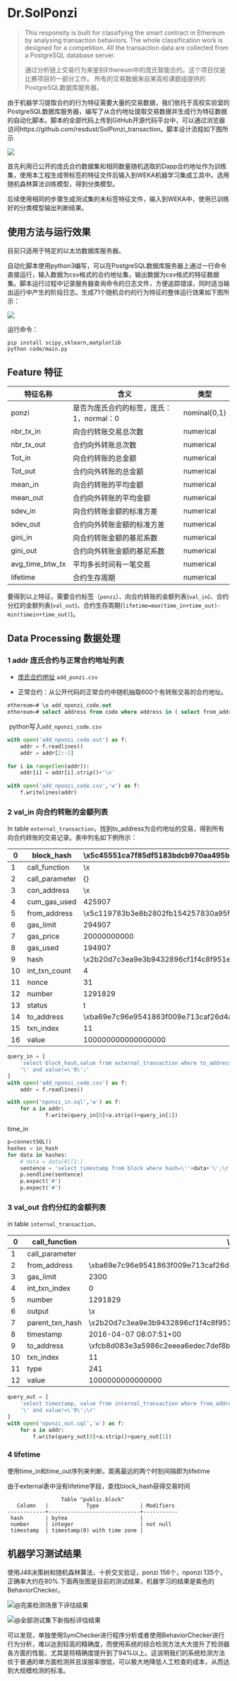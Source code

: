 # Dr.SolPonzi

> This responsity is built for classifying the smart contract in Ethereum by analysing transaction behaviors. The whole classification work is designed for a competition.
> All the transaction data are collected from a PostgreSQL database server. 
>
> 通过分析链上交易行为来鉴别Ethereum中的庞氏智能合约。这个项目仅是比赛项目的一部分工作。
> 所有的交易数据来自某高校课题组提供的PostgreSQL数据库服务器。

由于机器学习提取合约的行为特征需要大量的交易数据，我们依托于高校实验室的PostgreSQL数据库服务器，编写了从合约地址提取交易数据并生成行为特征数据的自动化脚本。脚本的全部代码上传到GitHub开源代码平台中，可以通过浏览器访问https://github.com/resdust/SolPonzi_transaction。脚本设计流程如下图所示

![](F:\worktask\信安作品赛\SolPonzi_transaction\数据收集流程.png)

首先利用已公开的庞氏合约数据集和相同数量随机选取的Dapp合约地址作为训练集，使用本工程生成带标签的特征文件后输入到WEKA机器学习集成工具中。选用随机森林算法训练模型，得到分类模型。

后续使用相同的步骤生成测试集的未标签特征文件，输入到WEKA中，使用已训练好的分类模型输出判断结果。

## 使用方法与运行效果

目前只适用于特定的以太坊数据库服务器。

自动化脚本使用python3编写，可以在PostgreSQL数据库服务器上通过一行命令直接运行，输入数据为csv格式的合约地址集，输出数据为csv格式的特征数据集。脚本运行过程中记录服务器查询命令的日志文件，方便追踪错误，同时适当输出运行中产生的阶段日志。生成71个随机合约的行为特征的整体运行效果如下图所示：

![](F:\worktask\信安作品赛\SolPonzi_transaction\自动化查询工具运行效果.png)

运行命令：

```shell
pip install scipy,sklearn,matplotlib
python code/main.py
```

## Feature 特征

| 特征名称        | 含义                                     | 类型         |
| --------------- | ---------------------------------------- | ------------ |
| ponzi           | 是否为庞氏合约的标签，庞氏：1，normal：0 | nominal{0,1} |
| nbr_tx_in       | 向合约转账交易总次数                     | numerical    |
| nbr_tx_out      | 合约向外转账总次数                       | numerical    |
| Tot_in          | 向合约转账的总金额                       | numerical    |
| Tot_out         | 合约向外转账的总金额                     | numerical    |
| mean_in         | 向合约转账的平均金额                     | numerical    |
| mean_out        | 合约向外转账的平均金额                   | numerical    |
| sdev_in         | 向合约转账金额的标准方差                 | numerical    |
| sdev_out        | 合约向外转账金额的标准方差               | numerical    |
| gini_in         | 向合约转账金额的基尼系数                 | numerical    |
| gini_out        | 合约向外转账金额的基尼系数               | numerical    |
| avg_time_btw_tx | 平均多长时间有一笔交易                   | numerical    |
| lifetime        | 合约生存周期                             | numerical    |

要得到以上特征，需要合约标签（`ponzi`）、向合约转账的金额列表(`val_in`)、合约分红的金额列表(`val_out`)、合约生存周期(`lifetime=max(time_in+time_out)-min(timein+time_out)`)。

## Data Processing 数据处理

### 1 addr 庞氏合约与正常合约地址列表

- [庞氏合约地址](https://github.com/blockchain-unica/ethereum-ponzi/blob/master/ponzi-addresses.csv) `add_ponzi.csv`

- 正常合约：从公开代码的正常合约中随机抽取600个有转账交易的合约地址。

```sql
ethereum=# \o add_nponzi_code.out
ethereum=# select address from code where address in ( select from_address from internal_transaction order by random() limit 1000) limit 600;
```

​		python写入`add_nponzi_code.csv`

```python
with open('add_nponzi_code.out') as f:
	addr = f.readlines()
	addr = addr[2:-2]
    
for i in range(len(addr)):
    addr[i] = addr[i].strip()+'\n'
    
with open('add_nponzi_code.csv','w') as f:
    f.writelines(addr)
```

### 2 val_in 向合约转账的金额列表

In table `external_transaction`，找到to_address为合约地址的交易，得到所有向合约转账的交易记录。表中列名如下例所示：

| 0    | block_hash     | \x5c45551ca7f85df5183bdcb970aa495bb092c50d109772e1243caa0521f838b9 |      |      |
| ---- | -------------- | ------------------------------------------------------------ | ---- | ---- |
| 1    | call_function  | \x                                                           |      |      |
| 2    | call_parameter | {}                                                           |      |      |
| 3    | con_address    | \x                                                           |      |      |
| 4    | cum_gas_used   | 425907                                                       |      |      |
| 5    | from_address   | \x5c119783b3e8b2802fb154257830a95f0efd5c26                   |      |      |
| 6    | gas_limit      | 294907                                                       |      |      |
| 7    | gas_price      | 20000000000                                                  |      |      |
| 8    | gas_used       | 194907                                                       |      |      |
| 9    | hash           | \x2b20d7c3ea9e3b9432896cf1f4c8f951e534ece482ea009401994e3f50119a58 |      |      |
| 10   | int_txn_count  | 4                                                            |      |      |
| 11   | nonce          | 31                                                           |      |      |
| 12   | number         | 1291829                                                      |      |      |
| 13   | status         | t                                                            |      |      |
| 14   | to_address     | \xba69e7c96e9541863f009e713caf26d4ad2241a0                   |      |      |
| 15   | txn_index      | 11                                                           |      |      |
| 16   | value          | 100000000000000000                                           |      |      |

```python
query_in = [
    'select block_hash,value from external_transaction where to_address=\'',
    '\' and value!=\'0\';'
]
with open('add_nponzi_code.csv') as f:
	addr = f.readlines()

with open('nponzi_in.sql','w') as f:
    for a in addr:
            f.write(query_in[0]+a.strip()+query_in[1])
```

time_in

```python
p=connectSQL()
hashes = in_hash
for data in hashes:
    # data = data[0][1:]
    sentence = 'select timestamp from block where hash=\''+data+'\';\r'
    p.sendline(sentence)
    p.expect('#')
    p.expect('#')

```

### 3 val_out 合约分红的金额列表

in table `internal_transaction`、

| 0    | call_function   | \x                                                           |
| ---- | --------------- | ------------------------------------------------------------ |
| 1    | call_parameter  |                                                              |
| 2    | from_address    | \xba69e7c96e9541863f009e713caf26d4ad2241a0                   |
| 3    | gas_limit       | 2300                                                         |
| 4    | int_txn_index   | 0                                                            |
| 5    | number          | 1291829                                                      |
| 6    | output          | \x                                                           |
| 7    | parent_txn_hash | \x2b20d7c3ea9e3b9432896cf1f4c8f951e534ece482ea009401994e3f50119a58 |
| 8    | timestamp       | 2016-04-07 08:07:51+00                                       |
| 9    | to_address      | \xfcb8d083e3a5986c2eeea6edec7def8b7a4cbbae                   |
| 10   | txn_index       | 11                                                           |
| 11   | type            | 241                                                          |
| 12   | value           | 1000000000000000                                             |

```python
query_out = [
    'select timestamp, value from internal_transaction where from_address=\'\\',
    '\' and value!=\'0\';\r'
]
with open('nponzi_out.sql','w') as f:
    for a in addr:
        f.write(query_out[0]+a.strip()+query_out[1])
```

### 4 lifetime

使用time_in和time_out序列来判断，距离最远的两个时刻间隔即为lifetime

由于external表中没有lifetime字段，查找block_hash获得交易时间

```
                 Table "public.block"
   Column   |            Type             | Modifiers 
------------+-----------------------------+-----------
 hash       | bytea                       | 
 number     | integer                     | not null
 timestamp  | timestamp(0) with time zone | 

```

## 机器学习测试结果

使用J48决策树和随机森林算法，十折交叉验证，ponzi 156个，nponzi 135个，正确率大约在80%.下面两张图是目前的测试结果，机器学习的结果是紫色的BehaviorChecker。

![@完美检测场景下评估结果](F:\worktask\信安作品赛\SolPonzi_transaction\metrics-1-1.png)

![@全部测试集下新指标评估结果](F:\worktask\信安作品赛\SolPonzi_transaction\新指标-1-1.png)



可以发现，单独使用SymChecker进行程序分析或者使用BehaviorChecker进行行为分析，难以达到较高的精确度，而使用系统的综合检测方法大大提升了检测器各方面的性能，尤其是将精确度提升到了94%以上。这说明我们的系统检测方法优于普通的单方面检测并且误报率很低，可以极大地降低人工检查的成本，从而达到大规模检测的标准。